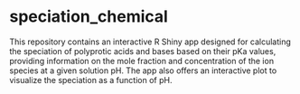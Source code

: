# speciation_chemical
This repository contains an interactive R Shiny app designed for calculating the speciation of polyprotic acids and bases based on their pKa values, providing information on the mole fraction and concentration of the ion species at a given solution pH. 
The app also offers an interactive plot to visualize the speciation as a function of pH.
